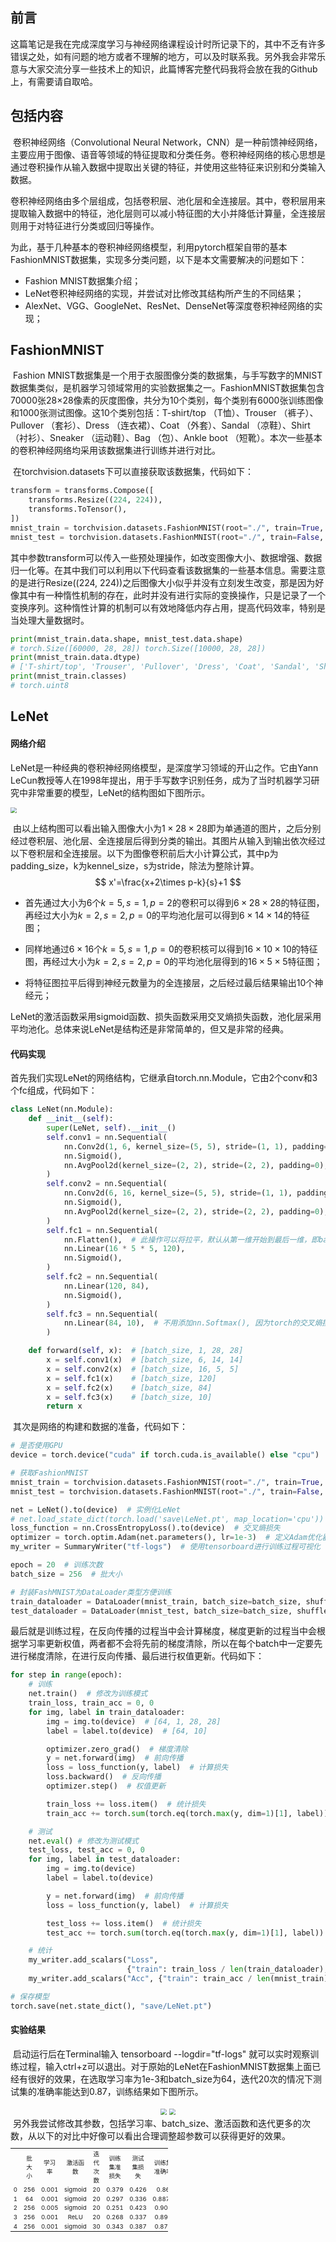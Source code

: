 ## 前言

​	这篇笔记是我在完成深度学习与神经网络课程设计时所记录下的，其中不乏有许多错误之处，如有问题的地方或者不理解的地方，可以及时联系我。另外我会非常乐意与大家交流分享一些技术上的知识，此篇博客完整代码我将会放在我的Github上，有需要请自取哈。

## 包括内容

​	卷积神经网络（Convolutional Neural Network，CNN）是一种前馈神经网络，主要应用于图像、语音等领域的特征提取和分类任务。卷积神经网络的核心思想是通过卷积操作从输入数据中提取出关键的特征，并使用这些特征来识别和分类输入数据。

​	卷积神经网络由多个层组成，包括卷积层、池化层和全连接层。其中，卷积层用来提取输入数据中的特征，池化层则可以减小特征图的大小并降低计算量，全连接层则用于对特征进行分类或回归等操作。

​	为此，基于几种基本的卷积神经网络模型，利用pytorch框架自带的基本FashionMNIST数据集，实现多分类问题，以下是本文需要解决的问题如下：

- Fashion MNIST数据集介绍；
- LeNet卷积神经网络的实现，并尝试对比修改其结构所产生的不同结果；
- AlexNet、VGG、GoogleNet、ResNet、DenseNet等深度卷积神经网络的实现；

## FashionMNIST

​	Fashion MNIST数据集是一个用于衣服图像分类的数据集，与手写数字的MNIST数据集类似，是机器学习领域常用的实验数据集之一。FashionMNIST数据集包含70000张28×28像素的灰度图像，共分为10个类别，每个类别有6000张训练图像和1000张测试图像。这10个类别包括：T-shirt/top （T恤）、Trouser （裤子）、Pullover （套衫）、Dress （连衣裙）、Coat （外套）、Sandal （凉鞋）、Shirt （衬衫）、Sneaker （运动鞋）、Bag （包）、Ankle boot （短靴）。本次一些基本的卷积神经网络均采用该数据集进行训练并进行对比。

​	在torchvision.datasets下可以直接获取该数据集，代码如下：

```python
transform = transforms.Compose([
    transforms.Resize((224, 224)),
    transforms.ToTensor(),
])
mnist_train = torchvision.datasets.FashionMNIST(root="./", train=True, transform=transform, download=True)
mnist_test = torchvision.datasets.FashionMNIST(root="./", train=False, transform=transform, download=True)
```

​	其中参数transform可以传入一些预处理操作，如改变图像大小、数据增强、数据归一化等。在其中我们可以利用以下代码查看该数据集的一些基本信息。需要注意的是进行Resize((224, 224))之后图像大小似乎并没有立刻发生改变，那是因为好像其中有一种惰性机制的存在，此时并没有进行实际的变换操作，只是记录了一个变换序列。这种惰性计算的机制可以有效地降低内存占用，提高代码效率，特别是当处理大量数据时。

```python
print(mnist_train.data.shape, mnist_test.data.shape)
# torch.Size([60000, 28, 28]) torch.Size([10000, 28, 28])
print(mnist_train.data.dtype)
# ['T-shirt/top', 'Trouser', 'Pullover', 'Dress', 'Coat', 'Sandal', 'Shirt', 'Sneaker', 'Bag', 'Ankle boot']
print(mnist_train.classes)
# torch.uint8
```

## LeNet

#### 网络介绍

​	LeNet是一种经典的卷积神经网络模型，是深度学习领域的开山之作。它由Yann LeCun教授等人在1998年提出，用于手写数字识别任务，成为了当时机器学习研究中非常重要的模型，LeNet的结构图如下图所示。

<img src="D:\Document\YFY\markdown\深度学习\image\LeNet.png" style="zoom:60%;" />

​	由以上结构图可以看出输入图像大小为$1\times28\times28$即为单通道的图片，之后分别经过卷积层、池化层、全连接层后得到分类的输出。其图片从输入到输出依次经过以下卷积层和全连接层。以下为图像卷积前后大小计算公式，其中p为padding_size，k为kennel_size，s为stride，除法为整除计算。
$$
x'=\frac{x+2\times p-k}{s}+1
$$

- 首先通过大小为6个$k=5,s=1,p=2$的卷积可以得到$6\times28\times28$的特征图，再经过大小为$k=2,s=2,p=0$的平均池化层可以得到$6\times14\times14$的特征图；

- 同样地通过$6\times16$个$k=5,s=1,p=0$的卷积核可以得到$16\times10\times10$的特征图，再经过大小为$k=2,s=2,p=0$的平均池化层得到的$16\times5\times5$特征图；

- 将特征图拉平后得到神经元数量为的全连接层，之后经过最后结果输出10个神经元；

​	LeNet的激活函数采用sigmoid函数、损失函数采用交叉熵损失函数，池化层采用平均池化。总体来说LeNet是结构还是非常简单的，但又是非常的经典。

#### 代码实现

​	首先我们实现LeNet的网络结构，它继承自torch.nn.Module，它由2个conv和3个fc组成，代码如下：

```python
class LeNet(nn.Module):
    def __init__(self):
        super(LeNet, self).__init__()
        self.conv1 = nn.Sequential(
            nn.Conv2d(1, 6, kernel_size=(5, 5), stride=(1, 1), padding=2),
            nn.Sigmoid(),
            nn.AvgPool2d(kernel_size=(2, 2), stride=(2, 2), padding=0),
        )
        self.conv2 = nn.Sequential(
            nn.Conv2d(6, 16, kernel_size=(5, 5), stride=(1, 1), padding=0),
            nn.Sigmoid(),
            nn.AvgPool2d(kernel_size=(2, 2), stride=(2, 2), padding=0),
        )
        self.fc1 = nn.Sequential(
            nn.Flatten(),  # 此操作可以将拉平，默认从第一维开始到最后一维，即batch_size不受影响
            nn.Linear(16 * 5 * 5, 120),
            nn.Sigmoid(),
        )
        self.fc2 = nn.Sequential(
            nn.Linear(120, 84),
            nn.Sigmoid(),
        )
        self.fc3 = nn.Sequential(
            nn.Linear(84, 10),  # 不用添加nn.Softmax(), 因为torch的交叉熵损失函数中带有softmax
        )

    def forward(self, x):  # [batch_size, 1, 28, 28]
        x = self.conv1(x)  # [batch_size, 6, 14, 14]
        x = self.conv2(x)  # [batch_size, 16, 5, 5]
        x = self.fc1(x)    # [batch_size, 120]
        x = self.fc2(x)    # [batch_size, 84]
        x = self.fc3(x)    # [batch_size, 10]
        return x
```

​	其次是网络的构建和数据的准备，代码如下：

```python
# 是否使用GPU
device = torch.device("cuda" if torch.cuda.is_available() else "cpu")

# 获取FashionMNIST
mnist_train = torchvision.datasets.FashionMNIST(root="./", train=True, transform=transforms.ToTensor(), download=True)
mnist_test = torchvision.datasets.FashionMNIST(root="./", train=False, transform=transforms.ToTensor(), download=True)

net = LeNet().to(device)  # 实例化LeNet
# net.load_state_dict(torch.load('save\LeNet.pt', map_location='cpu'))  # 加载训练过程中保存的网络
loss_function = nn.CrossEntropyLoss().to(device)  # 交叉熵损失
optimizer = torch.optim.Adam(net.parameters(), lr=1e-3)  # 定义Adam优化器并设置学习率大小
my_writer = SummaryWriter("tf-logs")  # 使用tensorboard进行训练过程可视化

epoch = 20  # 训练次数
batch_size = 256  # 批大小

# 封装FashMNIST为DataLoader类型方便训练
train_dataloader = DataLoader(mnist_train, batch_size=batch_size, shuffle=True, drop_last=False)
test_dataloader = DataLoader(mnist_test, batch_size=batch_size, shuffle=True, drop_last=False)
```

​	最后就是训练过程，在反向传播的过程当中会计算梯度，梯度更新的过程当中会根据学习率更新权值，两者都不会将先前的梯度清除，所以在每个batch中一定要先进行梯度清除，在进行反向传播、最后进行权值更新。代码如下：

```python
for step in range(epoch): 
    # 训练
    net.train()  # 修改为训练模式
    train_loss, train_acc = 0, 0
    for img, label in train_dataloader:
        img = img.to(device)  # [64, 1, 28, 28]
        label = label.to(device)  # [64, 10]

        optimizer.zero_grad()  # 梯度清除
        y = net.forward(img)  # 前向传播
        loss = loss_function(y, label)  # 计算损失
        loss.backward()  # 反向传播
        optimizer.step()  # 权值更新

        train_loss += loss.item()  # 统计损失
        train_acc += torch.sum(torch.eq(torch.max(y, dim=1)[1], label)).item()  # 统计准确率

    # 测试
    net.eval() # 修改为测试模式
    test_loss, test_acc = 0, 0
    for img, label in test_dataloader:
        img = img.to(device)
        label = label.to(device)

        y = net.forward(img)  # 前向传播
        loss = loss_function(y, label)  # 计算损失

        test_loss += loss.item()  # 统计损失
        test_acc += torch.sum(torch.eq(torch.max(y, dim=1)[1], label)).item()  # 统计准确率

    # 统计
    my_writer.add_scalars("Loss",
                          {"train": train_loss / len(train_dataloader), "test": test_loss / len(test_dataloader)}, step)
    my_writer.add_scalars("Acc", {"train": train_acc / len(mnist_train), "test": test_acc / len(mnist_test)}, step)

# 保存模型
torch.save(net.state_dict(), "save/LeNet.pt")
```

#### 实验结果

​	启动运行后在Terminal输入 tensorboard --logdir="tf-logs" 就可以实时观察训练过程，输入ctrl+z可以退出。对于原始的LeNet在FashionMNIST数据集上面已经有很好的效果，在选取学习率为1e-3和batch_size为64，迭代20次的情况下测试集的准确率能达到0.87，训练结果如下图所示。
<center class="LeNet">
<img src="D:\Document\YFY\markdown\深度学习\image\Acc_LeNet.png" style="zoom:60%;" >
<img src="D:\Document\YFY\markdown\深度学习\image\Loss_LeNet.png" style="zoom:60%;" >
</center>
​	另外我尝试修改其参数，包括学习率、batch_size、激活函数和迭代更多的次数，从以下的对比中好像可以看出合理调整超参数可以获得更好的效果。

<table align="center" style="zoom:60%; height:50%; width:50%; text-align: center;">
    <tr>
        <td></td>
        <td>批大小</td>
        <td>学习率</td>
        <td>激活函数</td>
        <td>迭代次数</td>
        <td>训练集准损失</td>
        <td>测试集损失</td>
        <td>训练集准确率</td>
        <td>测试集准确率 </td>
        <td></td>
    </tr>
    <tr>
        <td>0</td>
        <td>256</td>
        <td>0.001</td>
        <td>sigmoid</td>
        <td>20</td>
        <td>0.379</td>
        <td>0.426</td>
        <td>0.86</td>
        <td>0.846 </td>
        <td></td>
    </tr>
    <tr>
        <td>1</td>
        <td>64</td>
        <td>0.001</td>
        <td>sigmoid</td>
        <td>20</td>
        <td >0.297</td>
        <td>0.336</td>
        <td>0.8875</td>
        <td>0.8769 </td>
        <td></td>
    </tr>
    <tr>
        <td>2</td>
        <td>256</td>
        <td>0.005</td>
        <td>sigmoid</td>
        <td>20</td>
        <td>0.251</td>
        <td>0.423</td>
        <td>0.905</td>
        <td>0.88 </td>
        <td></td>
    </tr>
    <tr>
        <td>3</td>
        <td>256</td>
        <td>0.001</td>
        <td>ReLU</td>
        <td>20</td>
        <td>0.268</td>
        <td>0.337</td>
        <td>0.898</td>
        <td>0.8767 </td>
        <td></td>
    </tr>
    <tr>
        <td>4</td>
        <td>256</td>
        <td>0.001</td>
        <td>sigmoid</td>
        <td>30</td>
        <td>0.343</td>
        <td>0.387</td>
        <td>0.871</td>
        <td>0.857 </td>
        <td></td>
    </tr>
</table>  
## AlexNet

#### 网络介绍

​	AlexNet是一个经典的卷积神经网络模型，其网络结构比较深，并且使用了一些现代神经网络中常用的技巧，如ReLU激活函数、Dropout正则化和数据增强等，相较于之前的神经网络更加有效。AlexNet包含8个层次：5个卷积和3个全连接层，AlexNet的结构图如下图所示。

<img src="D:\Document\YFY\markdown\深度学习\image\AlexNet.png" style="zoom:40%;" />

​	由以上结构图可以看出输入图像大小为$3\times224\times224$即为3通道的图片，之后同样分别经过卷积层、池化层和全连接层后得到分类的输出。其中Alex的结构更宽、更深，并采取了最大池化替换平均池化，ReLU替换Sigmoid激活函数、添加Dropout正则化等方法，使得网络具有更强的拟合能力和泛化能力。

​	其中Dropout在训练过程当中以概率p随机让一些神经元不工作即在反向传播的过程当中与其相连的权值不会更新，这样能起到模型混合的效果，是一种有效的正则化方法，而在评估过程当中则所有的神经元都会工作；最大池化可以更好的提取纹理信息，一般使用在前面的卷积，平均池化则特征图当中都有所贡献，一般使用在最后的卷积，但具体使用场景在具体任务上是不一样的；$ReLU(x)=max(0, x)$，这样的计算非常简单只需要进行一个max操作，另外在$x>0$的部分为恒等映射，其导数一直为1，相比于Sigmoid函数可以有效的避免由于层数增加经过链式法则梯度回传时梯度消失的现象。

#### 代码实现

​	AlexNet代码的实现总体和LeNet差不多，由于FashionMNIST为单通道图片，网络结构输入通道变为1，在获取数据集时和FashionMNIST介绍代码一样Resize为224。另外其训练过程代码都大致一样，这里不再赘述，AlexNet代码实现如下：

```python
class AlexNet(nn.Module):
    def __init__(self):
        super(AlexNet, self).__init__()
        self.conv1 = nn.Sequential(
            nn.Conv2d(1, 96, kernel_size=(11, 11), stride=(4, 4), padding=1),
            nn.ReLU(),
            nn.MaxPool2d(kernel_size=(3, 3), stride=(2, 2), padding=0)
        )
        self.conv2 = nn.Sequential(
            nn.Conv2d(96, 256, kernel_size=(5, 5), stride=(1, 1), padding=2),
            nn.ReLU(),
            nn.MaxPool2d(kernel_size=(3, 3), stride=(2, 2), padding=0)
        )
        self.conv3 = nn.Sequential(
            nn.Conv2d(256, 384, kernel_size=(3, 3), stride=(1, 1), padding=1),
            nn.Conv2d(384, 384, kernel_size=(3, 3), stride=(1, 1), padding=1),
            nn.Conv2d(384, 256, kernel_size=(3, 3), stride=(1, 1), padding=1),
            nn.MaxPool2d(kernel_size=(3, 3), stride=(2, 2), padding=0)
        )
        self.fc1 = nn.Sequential(
            nn.Flatten(),
            nn.Linear(256 * 5 * 5, 4096),
            nn.Dropout(0.5),  # 当p=0.5时神经网络一半都会失活，此时组合数最多
            nn.ReLU()
        )
        self.fc2 = nn.Sequential(
            nn.Linear(4096, 4096),
            nn.Dropout(0.5),
            nn.ReLU()
        )
        self.fc3 = nn.Sequential(
            nn.Linear(4096, 10)
        )

    def forward(self, x):   # [batch_size, 1, 224, 224]
        x = self.conv1(x)   # [batch_size, 96, 26, 26]
        x = self.conv2(x)   # [batch_size, 256, 12, 12]
        x = self.conv3(x)   # [batch_size, 256, 5, 5]
        x = self.fc1(x)		# [batch_size, 4096]
        x = self.fc2(x)     # [batch_size, 4096]
        x = self.fc3(x)     # [batch_size, 10]
        return x
```

#### 实验结果

​	同样地启动运行后在Terminal输入 tensorboard --logdir="tf-logs" 就可以实时观察训练过程，输入ctrl+z可以退出。对比于原始的LeNet已经有了很大的提升，在选取学习率为1e-3和batch_size为128，每迭代一次学习率变为原来的0.9倍，迭代20次的情况下测试集的准确率能达到0.92，训练结果如下图所示。

<center class="LeNet">
<img src="D:\Document\YFY\markdown\深度学习\image\Acc_AlexNet.png" style="zoom:60%;" >
<img src="D:\Document\YFY\markdown\深度学习\image\Loss_AlexNet.png" style="zoom:60%;" >
</center>

## VGG

#### 网络介绍

​	VGG的主要特点是使用了非常小的卷积核（尺寸为$3\times3$），并且极其简洁、规整的网络结构，以达到更好的性能。VGG模型在2014年ImageNet比赛中也表现极为优秀，由此成为了深度学习领域又一个重要的里程碑。

​	VGG相比于AlexNet引入VGG块的设计，每个VGG块都使用多个大小为$3\times3$的卷积核、$2\times2$的池化层组成。其中卷积操作改变通道数而不改变大小，池化操作改变大小而不改变通道数。尽管这样的设计使得VGG的参数数量非常庞大，但它的网络结构非常规整，有利于管理和调试。同时，它也通过使用大量卷积层和少量的池化层来增强网络对图片特征的提取能力。VGG结构图如下图所示。

<img src="D:\Document\YFY\markdown\深度学习\image\VGG.png" style="zoom:50%;" />

#### 代码实现

​	VGG代码中实现了VGG_Module模块，可以返回n个卷积加一个最大池化操作，池化过程大小减半。在这里num全部取1，代码如下：

```python
class VGG(nn.Module):
    def __init__(self):
        super(VGG, self).__init__()
        self.layers1 = self.VGG_Module(1, 1, 64)
        self.layers2 = self.VGG_Module(1, 64, 128)
        self.layers3 = self.VGG_Module(1, 128, 256)
        self.layers4 = self.VGG_Module(1, 256, 512)
        self.layers5 = self.VGG_Module(1, 512, 512)
        self.fc1 = nn.Sequential(
            nn.Flatten(),
            nn.Linear(512 * 7 * 7, 4096),
            nn.ReLU(),
            nn.Dropout(0.5)
        )
        self.fc2 = nn.Sequential(
            nn.Linear(4096, 10),
        )

    @staticmethod  # 静态方法，返回一个Sequential对象
    def VGG_Module(num, in_channels, out_channels):
        layers = nn.ModuleList()
        for _ in range(num):
            layers.append(nn.Sequential(
                nn.Conv2d(in_channels, out_channels, kernel_size=(3, 3), stride=(1, 1), padding=1),
                nn.ReLU()
            ))
            in_channels = out_channels   # 能够让后面的通道数对的上
        layers.append(nn.MaxPool2d(kernel_size=(2, 2), stride=(2, 2), padding=0))
        return nn.Sequential(*layers)

    def forward(self, x):     # [batch_size, 1, 224, 224]
        x = self.layers1(x)   # [batch_size, 64, 112, 112]
        x = self.layers2(x)   # [batch_size, 128, 56, 56]
        x = self.layers3(x)   # [batch_size, 256, 28, 28]
        x = self.layers4(x)   # [batch_size, 512, 14, 14]
        x = self.layers5(x)   # [batch_size, 512, 7, 7]
        x = self.fc1(x)       # [batch_size, 4096]
        x = self.fc2(x)       # [batch_size, 10]
        return x
```

#### 实验结果

​	同样在选取学习率为1e-3和batch_size为128，每迭代一次学习率变为原来的0.9倍，迭代20次的情况下测试集的准确率能达到0.93。相比于AlexNet，VGG明显的收敛速度更快，在第6、7次迭代就已经收敛，后面便是验证集loss上升的现象了。训练结果如下图所示。

<center class="LeNet">
<img src="D:\Document\YFY\markdown\深度学习\image\Acc_VGG.png" style="zoom:58%;" >
<img src="D:\Document\YFY\markdown\深度学习\image\Loss_VGG.png" style="zoom:60%;" >
</center>

## GoogleNet

#### 网络介绍

​	GoogLeNet是由谷歌团队提出的深度卷积神经网络模型，该模型曾于2014年在ImageNet比赛中夺冠，并在计算机视觉领域得到广泛应用。与传统卷积神经网络不同，GoogLeNet并不是一个简单的序列网络，而是一个由多个模块构成的深度网络。

​	首先GoogleNet引入了Inception模块，采用大小为1$\times1$、$3\times3$、$5\times5$的卷积核以及$3\times3$的最大池化共4个分别对图像进行特征提取，之后进行concat（拼接）操作作为Inception模块的输出。另外为了减少参数量和运算，其中添加了大小为$1\times1$的卷积进行通道过度以防止concat后通道数目爆炸，这样的设计能够结合不同卷积核大小的感受野，其结构图如下图所示。

<img src="D:\Document\YFY\markdown\深度学习\image\Inception.png" style="zoom:60%;" />

​	其次GoogleNet最后使用了全局平均池化。其实卷积和池化的区别就是：卷积拥有训练的参数，梯度更新时自动学习特征，池化的参数是给定的，以至于池化并不能改变通道数目是因为池化只给定一套卷积参数。另外在浅层引入了辅助分类器，使得整个网络更快的收敛。整个GoogleNet结构图如下所示。

![](D:\Document\YFY\markdown\深度学习\image\GoogleNet.png)

#### 代码实现

​	首先定义Inception模块，其中由四个部分组成，除了已有大小为$1\times1$的卷积块，另外三个添加$1\times1$的卷积核来首先通道过度减少参数。最后在输出时经过三个进行concat（拼接)操作之后再输出，期间不改变图像大小。其中Inception传入的out_channels是一个元组，分别为4个卷积后的输出通道即最后Inception模块的输出通道为out_channels的和，Inception代码如下所示。

```python
class Inception(nn.Module):
    def __init__(self, in_channels, out_channels):
        super(Inception, self).__init__()
        self.conv1 = nn.Sequential(
            nn.Conv2d(in_channels, out_channels[0], kernel_size=(1, 1), stride=(1, 1), padding=0),
            nn.ReLU(),
        )
        self.conv2 = nn.Sequential(
            nn.Conv2d(in_channels, out_channels[1], kernel_size=(1, 1), stride=(1, 1), padding=0),
            nn.Conv2d(out_channels[1], out_channels[1], kernel_size=(3, 3), stride=(1, 1), padding=1),
            nn.ReLU(),
        )
        self.conv3 = nn.Sequential(
            nn.Conv2d(in_channels, out_channels[2], kernel_size=(1, 1), stride=(1, 1), padding=0),
            nn.Conv2d(out_channels[2], out_channels[2], kernel_size=(5, 5), stride=(1, 1), padding=2),
            nn.ReLU(),
        )
        self.conv4 = nn.Sequential(
            nn.MaxPool2d(kernel_size=(3, 3), stride=(1, 1), padding=1),
            nn.Conv2d(in_channels, out_channels[3], kernel_size=(1, 1), stride=(1, 1), padding=0),
            nn.ReLU(),
        )

    def forward(self, x):    # [batch_size, in_channels, w, w]
        x1 = self.conv1(x)   # [batch_size, out_channels[0], w, w]
        x2 = self.conv2(x)   # [batch_size, out_channels[1], w, w]
        x3 = self.conv3(x)   # [batch_size, out_channels[2], w, w]
        x4 = self.conv4(x)   # [batch_size, out_channels[3], w, w]
        return torch.cat([x1, x2, x3, x4], dim=1)  # [batch_size, sum(out_channels), w, w] 在维度为1（通道维度）上拼接
```

​	之后定义GoogleNet，本次实现并没有考虑LRN的实现，其作用也影响不大。但需要注意的是由于辅助训练器的原因，在前向传播的过程当中需要返回三个结果。如上GoogleNet结构图的结构划分所示，分别实现各个结构划分，代码如下所示。

```python
class GoogleNet(nn.Module):
    def __init__(self):
        super(GoogleNet, self).__init__()
        self.conv1 = nn.Sequential(
            nn.Conv2d(1, 64, kernel_size=(7, 7), stride=(2, 2), padding=3),
            nn.ReLU(),
            nn.MaxPool2d(kernel_size=(3, 3), stride=(2, 2), padding=1),
        )
        self.conv2 = nn.Sequential(
            nn.Conv2d(64, 64, kernel_size=(1, 1), stride=(1, 1), padding=0),
            nn.ReLU(),
            nn.Conv2d(64, 192, kernel_size=(3, 3), stride=(1, 1), padding=1),
            nn.ReLU(),
            nn.MaxPool2d(kernel_size=(3, 3), stride=(2, 2), padding=1)
        )
        self.inception1 = nn.Sequential(
            Inception(192, (64, 128, 32, 32)),
            Inception(256, (128, 192, 96, 64)),
            nn.MaxPool2d(kernel_size=(3, 3), stride=(2, 2), padding=1),
            Inception(480, (192, 208, 48, 64)),
        )
        self.inception2 = nn.Sequential(
            Inception(512, (160, 224, 64, 64)),
            Inception(512, (128, 256, 64, 64)),
            Inception(512, (112, 288, 64, 64)),
        )
        self.inception3 = nn.Sequential(
            Inception(528, (256, 320, 128, 128)),
            nn.MaxPool2d(kernel_size=(3, 3), stride=(2, 2), padding=1),
            Inception(832, (256, 320, 128, 128)),
            Inception(832, (384, 384, 128, 128)),
        )
        self.fc1 = nn.Sequential(
            nn.AvgPool2d(kernel_size=(5, 5), stride=(3, 3), padding=0),
            nn.Conv2d(512, 128, kernel_size=(1, 1), stride=(1, 1), padding=0),
            nn.Flatten(),
            nn.Linear(128 * 4 * 4, 1024),
            nn.ReLU(),
            nn.Dropout(0.5),
            nn.Linear(1024, 10)
        )
        self.fc2 = nn.Sequential(
            nn.AvgPool2d(kernel_size=(5, 5), stride=(3, 3), padding=0),
            nn.Conv2d(528, 128, kernel_size=(1, 1), stride=(1, 1), padding=0),
            nn.Flatten(),
            nn.Linear(128 * 4 * 4, 1024),
            nn.ReLU(),
            nn.Dropout(0.5),
            nn.Linear(1024, 10)
        )
        self.fc3 = nn.Sequential(
            nn.AdaptiveAvgPool2d(output_size=(1, 1)),
            nn.Flatten(),
            nn.Linear(1024, 10),
            nn.ReLU()
        )

    def forward(self, x):          # [batch_size, 1, 224, 224]
        x = self.conv1(x)          # [batch_size, 64, 56, 56]
        x = self.conv2(x)          # [batch_size, 192, 56, 56]
        x1 = self.inception1(x)    # [batch_size, 512, 28, 28]
        x2 = self.inception2(x1)   # [batch_size, 528, 14, 14]
        x3 = self.inception3(x2)   # [batch_size, 1024, 7, 7]
        return self.fc1(x1), self.fc2(x2), self.fc3(x3)   # 3 个 [batch_size, 10]
```

​	Google的训练过程的辅助训练器仅仅来帮助加速收敛，训练过程当中由三者按比例共同决定损失，评估过程则只由最后一层决定最后输出结果。

```python
# 训练过程
y1, y2, y3 = net.forward(img)
loss = 0.3 * loss_function(y1, label) + 0.3 * loss_function(y2, label) + loss_function(y3, label)

# 评估过程
y, _, _ = net.forward(img)
loss = loss_function(y, label)
```

#### 实验结果

​	同样在选取学习率为1e-3和batch_size为128，每迭代一次学习率变为原来的0.9倍和0.2的平滑标签（平滑标签就是在计算交叉熵损失时从正确标签那里分配一点给其它错误标签，比如不平滑时用[0, 1, 0]在计算交叉熵，而平滑标签后用[0.1, 0.8, 0.1]计算交叉熵，这样可以增强泛化能力），迭代20次的情况下测试集的准确率能达到0.9412。由于训练过程的损失为三个损失的和，所以训练结果长这样..,(懒的再训练一次)，训练结果如下图所示。

<center class="LeNet">
<img src="D:\Document\YFY\markdown\深度学习\image\Acc_GoogleNet.png" style="zoom:60%;" >
<img src="D:\Document\YFY\markdown\深度学习\image\Loss_GoogleNet.png" style="zoom:60%;" >
</center>

## ResNet

#### 网络介绍

​	ResNet最显著的特点是通过添加残差模块，即Residual Block，实现了跨层连接（skip connection），这样的设计可以使得在梯度反向传递过程中梯度得以更快地流向浅层，从而避免了深层网络中网络退化的问题。

​	考虑这样一个问题：网络的深度很大程度上决定了这个网络的学习能力，但是网络深度太大时多余的深度就需要学习恒等变换即$f(x)=x$保证结果和最理想深度结果一样，这样的累计导致深层的网络不如浅层的网络即网络退化现象。而添加残差块将学习$f(x)=x$变为$f(x)=x + g(x)$即网络部分只用学习$g(x)=0$即可，而学习$g(x)=0$比学习$f(x)=x$对于网络来说简单许多。残差块如下图所示。

<img src="D:\Document\YFY\markdown\深度学习\image\Residual.png" style="zoom:50%;" />

​	另外，ResNet还采用了批处理标准化（Batch Normalization）技术，大大加速网络的训练过程。这种技术可以使输入数据在经过卷积操作后保持零均值和单位方差，从而加速了网络的收敛过程。此外，ResNet也对网络的层数进行了深度拓展，并通过使用平均池化层代替全连接层来减少了网络中的参数数量，从而进一步提高了模型的性能。

为什么批归一化有效果？在神经网络的训练过程当中，虽然输入的数据取至同一分布，但是经过一层神经网络之后分布会发生改变，导致网络难以训练。但是我们若进行批归一化保证每一批的特征来自同一分布有助于网络的训练。一般我们采取如下公式进行归一化：
$$
x_{norm}=\frac{x-x_{mean}}{x_{std}}
$$
​	其中我们为了提高BN的表达能力，添加了两个学习参数γ和β，这样可以在分布变化不大的前提下提高网络的表达能力。所以最后公式为：
$$
x'=\gamma x_{norm}+\beta
$$
​	另外归一化当中的批次N，对于每一个C、H、W都进行一次归一化，这样我们会得到$2\times C\times H\times W$个学习参数，参数太多了。所以我们将N、H、W放一起看待,对于每一个通道C再进行归一化，这样所需要学习的参数量减少为$2\times C$（权值共享)。

#### 代码实现

​	首先定义残差块，如下图，其中op为当通道数改变时，x项要进行通道变换的选项，stride用于减少特征图大小。这样的设计可以使得残差块可以自由的改变通道数和特征图大小（相加时要保证通道数和特征图大小保持一致），残差块代码如下所示。

<img src="D:\Document\YFY\markdown\深度学习\image\Residual_op.png" style="zoom: 40%;" />

```python
class ResNetBlock(nn.Module):
    def __init__(self, in_channels, out_channels, stride=(1, 1), op=True):
        super(ResNetBlock, self).__init__()
        self.conv1 = nn.Sequential(
            nn.Conv2d(in_channels, out_channels, kernel_size=(3, 3), stride=stride, padding=1),
            nn.BatchNorm2d(out_channels),
            nn.ReLU(),
        )
        self.conv2 = nn.Sequential(
            nn.Conv2d(out_channels, out_channels, kernel_size=(3, 3), stride=(1, 1), padding=1),
            nn.BatchNorm2d(out_channels),
        )
        self.conv0 = nn.Sequential(
            nn.Conv2d(in_channels, out_channels, kernel_size=(1, 1), stride=stride, padding=0),
            nn.BatchNorm2d(out_channels)
        ) if op else None
        self.ReLU = nn.ReLU()

    def forward(self, x):           # [batch_size, in_channels, w, w]
        x1 = self.conv1(x)			# [batch_size, out_channels, w / stride, w / stride]
        x1 = self.conv2(x1)			# [batch_size, out_channels, w / stride, w / stride]
        if self.conv0:
            x = self.conv0(x)		# [batch_size, out_channels, w / stride, w / stride]
        return self.ReLU(x + x1)
```

​	之后定义ResNet，其结构图如下，和Google一样通过$7\times7$的卷积核最大池化先缩小特征图大小，之后经过8个残差块再接全连接层之后得到输出，其中分别在3、5、7个分别传入op=True和stride=(2, 2)使得通道数倍增和特征图大小倍减，代码如下。

<img src="D:\Document\YFY\markdown\深度学习\image\ResNet.png" style="zoom:60%;" />

```python
class ResNet(nn.Module):
    def __init__(self):
        super(ResNet, self).__init__()
        self.conv = nn.Sequential(
            nn.Conv2d(1, 64, kernel_size=(7, 7), stride=(2, 2), padding=3),
            nn.BatchNorm2d(64),
            nn.ReLU(),
            nn.MaxPool2d(kernel_size=(3, 3), stride=(2, 2), padding=1),
        )
        self.ResNetBlock1 = nn.Sequential(
            ResNetBlock(64, 64, stride=(1, 1), op=False),
            ResNetBlock(64, 64, stride=(1, 1), op=False)
        )
        self.ResNetBlock2 = nn.Sequential(
            ResNetBlock(64, 128, stride=(2, 2), op=True),
            ResNetBlock(128, 128, stride=(1, 1), op=False),
            ResNetBlock(128, 256, stride=(2, 2), op=True),
            ResNetBlock(256, 256, stride=(1, 1), op=False),
            ResNetBlock(256, 512, stride=(2, 2), op=True),
            ResNetBlock(512, 512, stride=(1, 1), op=False),
        )
        self.fc = nn.Sequential(
            nn.AdaptiveAvgPool2d(output_size=(1, 1)),
            nn.Flatten(),
            nn.Linear(512, 10),
        )

    def forward(self, x):				# [batch_size, 1, 224, 224]
        x = self.conv(x)             	# [batch_size, 1, 56, 56]
        x = self.ResNetBlock1(x)		# [batch_size, 1, 56, 56]
        x = self.ResNetBlock2(x)		# [batch_size, 1, 7, 7]
        x = self.fc(x)					# [batch_size, 10]
        return x
```

#### 实验结果

​	同样在选取学习率为1e-3和batch_size为128，每迭代一次学习率变为原来的0.9倍和0.2的平滑标签，迭代20次的情况下测试集的准确率能达到0.9434,与前面网络有些许提升（差不多）。训练结果如下图所示。

<center class="LeNet">
<img src="D:\Document\YFY\markdown\深度学习\image\Acc_ResNet.png" style="zoom:60%;" >
<img src="D:\Document\YFY\markdown\深度学习\image\Loss_ResNet.png" style="zoom:60%;" >
</center>

## DenseNet

#### 网络介绍

​	DenseNet，全名为Densely Connected Convolutional Network，是由李沐等人在2017年提出的深度卷积神经网络模型。DenseNet主要通过密集连接和特征复用来缓解神经网络中的梯度消失和参数稀疏性等问题，让网络更加高效并具有更好的泛化能力。相对于ResNet的残差块的直接相加，DenseNet采用concat以学习更复杂的映射关系，其结构图如下图所示。

![](D:\Document\YFY\markdown\深度学习\image\DenseNetBlock.png)

#### 代码实现

<img src="D:\Document\YFY\markdown\深度学习\image\DenseNet.png" style="zoom:50%;" />

​	同样地，我们首先定义稠密层DenseBlock。如上图，它通过不断的卷积为通道数为32大小的特征图，同时不断concat（拼接）到原来输入的特征图上面。通过控制输入通道，输出通道和累加次数即可确定最终输出的通道数，这个过程并不改变特征图大小。在代码中通过实现DenseLayer来卷积出一个out_channels的特征图，其中有一个特点就是采用BN+ReLU+Conv，如果我们采用Conv+ReLU+BN的顺序，在concat（拼接）过程当中会导致两者批归一化不一致，相反交换顺序则不会有这样的问题。

```python
class DenseBlock(nn.Module):
    def __init__(self, num, in_channels, out_channels):
        super(DenseBlock, self).__init__()
        self.layers = nn.ModuleList()
        for i in range(num):
            self.layers.append(self.DenseLayer(in_channels + out_channels * i, out_channels))

    @staticmethod
    def DenseLayer(in_channels, out_channels):
        layer = nn.Sequential(
            nn.BatchNorm2d(in_channels),
            nn.ReLU(),
            nn.Conv2d(in_channels, out_channels, kernel_size=(1, 1), stride=(1, 1), padding=0),

            nn.BatchNorm2d(out_channels),
            nn.ReLU(),
            nn.Conv2d(out_channels, out_channels, kernel_size=(3, 3), stride=(1, 1), padding=1),
        )
        return layer

    def forward(self, x):
        for layer in self.layers:				# 循环num次即最后输出通道数为in_channels + out_channels * num
            x1 = layer(x)						# [batch_size, out_channels, w, w]
            x = torch.concat([x, x1], dim=1)   	# [batch_size, in_channels + out_channels, w, w]
        return x
```

​	之后定义DenseNet，其中主要结构划分如上图所示，其中实现了TransitionBlock。这个主要用于减少特征图的大小，也可以减少特征图的通道数，其代码如下。

```python
class DenseNet(nn.Module):
    def __init__(self):
        super(DenseNet, self).__init__()
        self.conv = nn.Sequential(
            nn.Conv2d(1, 64, kernel_size=(7, 7), stride=(2, 2), padding=3),
            nn.BatchNorm2d(64),
            nn.ReLU(),
            nn.MaxPool2d(kernel_size=(3, 3), stride=(2, 2), padding=1),
        )
        self.DenseBlock1 = nn.Sequential(
            DenseBlock(6, 64, 32),
            self.TransitionBlock(256, 128)
        )
        self.DenseBlock2 = nn.Sequential(
            DenseBlock(12, 128, 32),
            self.TransitionBlock(512, 256)
        )
        self.DenseBlock3 = nn.Sequential(
            DenseBlock(24, 256, 32),
            self.TransitionBlock(1024, 512)
        )
        self.DenseBlock4 = nn.Sequential(
            DenseBlock(16, 512, 32),
        )
        self.fc = nn.Sequential(
            nn.AdaptiveAvgPool2d(output_size=(1, 1)),
            nn.Flatten(),
            nn.Linear(1024, 10),
        )

    @staticmethod
    def TransitionBlock(in_channels, out_channels):
        layer = nn.Sequential(
            nn.BatchNorm2d(in_channels),
            nn.ReLU(),
            nn.Conv2d(in_channels, out_channels, kernel_size=(1, 1), stride=(1, 1), padding=0),
            nn.AvgPool2d(kernel_size=(2, 2), stride=(2, 2), padding=0)
        )
        return layer

    def forward(self, x):			# [batch_size, 1, 224, 224]
        x = self.conv(x)			# [batch_size, 64, 56, 56]
        x = self.DenseBlock1(x)		# [batch_size, 128, 28, 28]
        x = self.DenseBlock2(x)		# [batch_size, 256, 14, 14]
        x = self.DenseBlock3(x)		# [batch_size, 512, 7, 7]
        x = self.DenseBlock4(x)		# [batch_size, 1024, 7, 7]
        x = self.fc(x)				# [batch_size, 10]
        return x
```

#### 实验结果

​	同样在选取学习率为1e-3和batch_size为64，每迭代一次学习率变为原来的0.9倍和0.2的平滑标签，迭代20次的情况下测试集的准确率能达到0.9431，和ResNet的准确率几乎一样。训练结果如下图所示。

<center class="LeNet">
<img src="D:\Document\YFY\markdown\深度学习\image\Acc_DenseNet.png" style="zoom:57%;" >
<img src="D:\Document\YFY\markdown\深度学习\image\Loss_DenseNet.png" style="zoom:60%;" >
</center>

## 总结

​	经典卷积神经网络是深度学习发展过程中的重要里程碑，包括LeNet、AlexNet、VGG、GoogLeNet、ResNet和DenseNet等模型。这些模型各具特色，但都以卷积层、池化层、激活函数和全连接层等模块为基础构建。它们使用大量图像数据进行训练，并在许多计算机视觉任务中取得了出色表现。

​	LeNet和AlexNet是最早的深度学习模型之一，经典卷积神经网络是深度学习发展过程中的重要里程碑。VGG通过使用小尺寸卷积核来提高模型性能，为后面的网络模型提供了可参考的设计思路。GoogLeNet引入了Inception模块，使得模型结构具备了很好的可扩展性。ResNet则通过残差连接解决了深度神经网络训练中梯度消失和退化问题，在各种计算机视觉任务中表现优异。DenseNet相比于其他模型所具有的特点是其网络中的特征图可以访问到过去所有层的信息，从而极大地促进信息的传递与利用，增强了模型的表达能力和稳定性。

​	总的来说，这些经典卷积神经网络可以帮助我们在设计新的卷积神经网络时可以借鉴他们的经验，尝试改进模型结构、激活函数、正则化等方法以提高性能和泛化能力。No free lunch，这些卷积神经网络都有自己的特点，说不定在某些数据集上VGG的效果可能高于后面的网络。神经网络有太多的参数可以调整，每次调整效果可能大不相同，这也是被称为“炼丹”的原因。在设计自己的卷积神经网络的时候，完全可以借鉴这些神经网络优秀的地方，根据自己特定的数据集，以达到最好的效果，并不说一定与这些网络完全一样。

​	